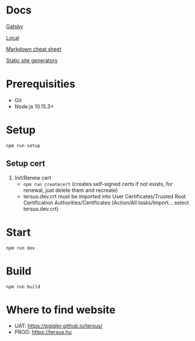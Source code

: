# Docs

[Gatsby](https://www.gatsbyjs.org/)

[Local](http://localhost:4000)

[Markdown cheat sheet](https://github.com/adam-p/markdown-here/wiki/Markdown-Cheatsheet)

[Static site generators](https://www.staticgen.com)

# Prerequisities

-   Git
-   Node.js 10.15.3+

# Setup

```
npm run setup
```

## Setup cert

1. Init/Renew cert
    - <code>npm run createcert</code> (creates self-signed certs if not exists, for renewal, just delete them and recreate)
    - tersus.dev.crt must be imported into User Certificates/Trusted Root Certification Authorities/Certificates (Action/All tasks/Import... select tersus.dev.crt)

# Start

```
npm run dev
```

# Build

```
npm run build
```

# Where to find website

-   UAT: https://pgigler.github.io/tersus/
-   PROD: https://tersus.hu
